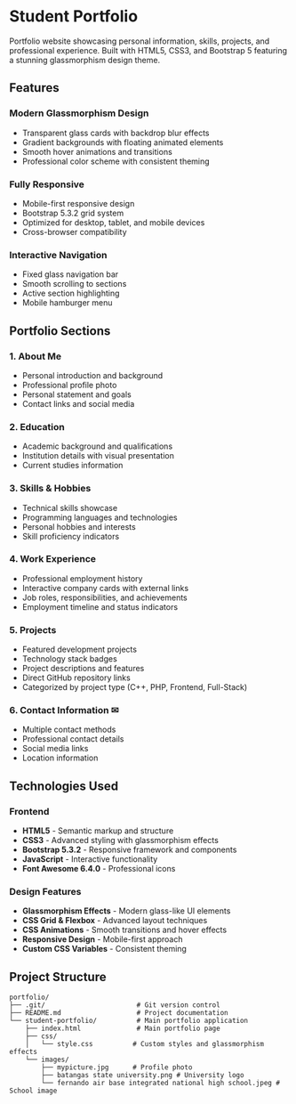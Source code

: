 #  Student Portfolio

Portfolio website showcasing personal information, skills, projects, and professional experience. Built with HTML5, CSS3, and Bootstrap 5 featuring a stunning glassmorphism design theme.

##  Features

###  **Modern Glassmorphism Design**
- Transparent glass cards with backdrop blur effects
- Gradient backgrounds with floating animated elements
- Smooth hover animations and transitions
- Professional color scheme with consistent theming

###  **Fully Responsive**
- Mobile-first responsive design
- Bootstrap 5.3.2 grid system
- Optimized for desktop, tablet, and mobile devices
- Cross-browser compatibility

###  **Interactive Navigation**
- Fixed glass navigation bar
- Smooth scrolling to sections
- Active section highlighting
- Mobile hamburger menu

##  Portfolio Sections

### 1. **About Me** 
- Personal introduction and background
- Professional profile photo
- Personal statement and goals
- Contact links and social media

### 2. **Education** 
- Academic background and qualifications
- Institution details with visual presentation
- Current studies information

### 3. **Skills & Hobbies** 
- Technical skills showcase
- Programming languages and technologies
- Personal hobbies and interests
- Skill proficiency indicators

### 4. **Work Experience** 
- Professional employment history
- Interactive company cards with external links
- Job roles, responsibilities, and achievements
- Employment timeline and status indicators

### 5. **Projects** 
- Featured development projects
- Technology stack badges
- Project descriptions and features
- Direct GitHub repository links
- Categorized by project type (C++, PHP, Frontend, Full-Stack)

### 6. **Contact Information** ✉
- Multiple contact methods
- Professional contact details
- Social media links
- Location information

##  Technologies Used

### **Frontend**
- **HTML5** - Semantic markup and structure
- **CSS3** - Advanced styling with glassmorphism effects
- **Bootstrap 5.3.2** - Responsive framework and components
- **JavaScript** - Interactive functionality
- **Font Awesome 6.4.0** - Professional icons

### **Design Features**
- **Glassmorphism Effects** - Modern glass-like UI elements
- **CSS Grid & Flexbox** - Advanced layout techniques
- **CSS Animations** - Smooth transitions and hover effects
- **Responsive Design** - Mobile-first approach
- **Custom CSS Variables** - Consistent theming

##  Project Structure

```
portfolio/
├── .git/                       # Git version control
├── README.md                   # Project documentation
└── student-portfolio/          # Main portfolio application
    ├── index.html              # Main portfolio page
    ├── css/
    │   └── style.css          # Custom styles and glassmorphism effects
    └── images/
        ├── mypicture.jpg      # Profile photo
        ├── batangas state university.png # University logo
        └── fernando air base integrated national high school.jpeg # School image
```
